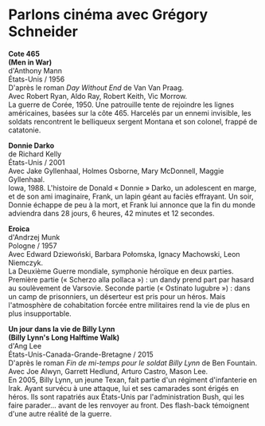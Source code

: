 # Parlons cinéma avec Grégory Schneider

**Cote 465**  
**(Men in War)**  
d'Anthony Mann  
États-Unis / 1956  
D'après le roman _Day Without End_ de Van Van Praag.  
Avec Robert Ryan, Aldo Ray, Robert Keith, Vic Morrow.  
La guerre de Corée, 1950. Une patrouille tente de rejoindre les lignes américaines, basées sur la côte 465. Harcelés par un ennemi invisible, les soldats rencontrent le belliqueux sergent Montana et son colonel, frappé de catatonie.

**Donnie Darko**  
de Richard Kelly  
États-Unis / 2001  
Avec Jake Gyllenhaal, Holmes Osborne, Mary McDonnell, Maggie Gyllenhaal.  
Iowa, 1988. L'histoire de Donald « Donnie » Darko, un adolescent en marge, et de son ami imaginaire, Frank, un lapin géant au faciès effrayant. Un soir, Donnie échappe de peu à la mort, et Frank lui annonce que la fin du monde adviendra dans 28 jours, 6 heures, 42 minutes et 12 secondes.

**Eroica**  
d'Andrzej Munk  
Pologne / 1957  
Avec Edward Dziewoński, Barbara Połomska, Ignacy Machowski, Leon Niemczyk.  
La Deuxième Guerre mondiale, symphonie héroïque en deux parties. Première partie (« Scherzo alla pollaca ») : un dandy prend part par hasard au soulèvement de Varsovie. Seconde partie (« Ostinato lugubre ») : dans un camp de prisonniers, un déserteur est pris pour un héros. Mais l'atmosphère de cohabitation forcée entre militaires rend la vie de plus en plus insupportable.

**Un jour dans la vie de Billy Lynn**  
**(Billy Lynn's Long Halftime Walk)**  
d'Ang Lee  
États-Unis-Canada-Grande-Bretagne / 2015  
D'après le roman _Fin de mi-temps pour le soldat Billy Lynn_ de Ben Fountain.  
Avec Joe Alwyn, Garrett Hedlund, Arturo Castro, Mason Lee.  
En 2005, Billy Lynn, un jeune Texan, fait partie d'un régiment d'infanterie en Irak. Ayant survécu à une attaque, lui et ses camarades sont érigés en héros. Ils sont rapatriés aux États-Unis par l'administration Bush, qui les faire parader... avant de les renvoyer au front. Des flash-back témoignent d'une autre réalité de la guerre.
